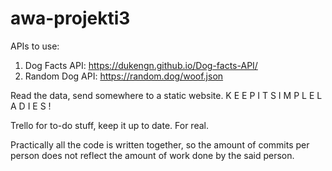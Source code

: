 # awa-projekti3

APIs to use:
1. Dog Facts API: https://dukengn.github.io/Dog-facts-API/
2. Random Dog API: https://random.dog/woof.json

Read the data, send somewhere to a static website.
K E E P   I T   S I M P L E   L A D I E S !

Trello for to-do stuff, keep it up to date. For real.

Practically all the code is written together, so the amount of commits per person does not reflect the amount of work done by the said person.
